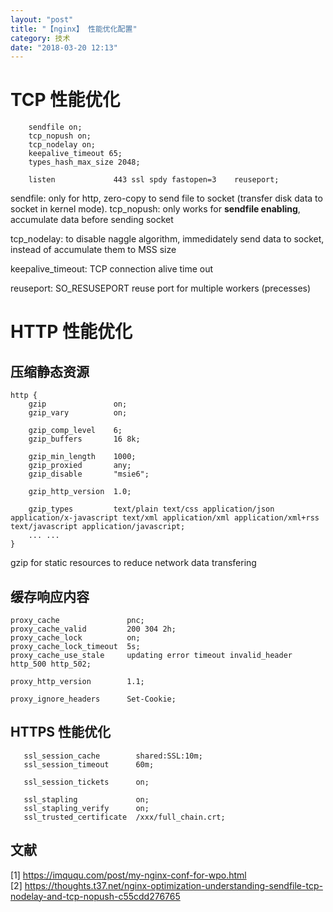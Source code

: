 ```yaml
---
layout: "post"
title: "【nginx】 性能优化配置"
category: 技术
date: "2018-03-20 12:13"
---
```


# TCP 性能优化


```
    sendfile on;
    tcp_nopush on;
    tcp_nodelay on;
    keepalive_timeout 65;
    types_hash_max_size 2048;

    listen             443 ssl spdy fastopen=3    reuseport;

```

sendfile: only for http, zero-copy to send file to socket (transfer disk data to socket in kernel mode).
tcp_nopush: only works for **sendfile enabling**, accumulate data before sending socket

tcp_nodelay: to disable naggle algorithm, immedidately send data to socket, instead of accumulate them to MSS size

keepalive_timeout: TCP connection alive time out

reuseport: SO_RESUSEPORT reuse port for multiple workers (precesses)

# HTTP 性能优化

## 压缩静态资源
```
http {
    gzip               on;
    gzip_vary          on;

    gzip_comp_level    6;
    gzip_buffers       16 8k;

    gzip_min_length    1000;
    gzip_proxied       any;
    gzip_disable       "msie6";

    gzip_http_version  1.0;

    gzip_types         text/plain text/css application/json application/x-javascript text/xml application/xml application/xml+rss text/javascript application/javascript;
    ... ...
}
```  
gzip for static resources to reduce network data transfering

## 缓存响应内容

```
proxy_cache               pnc;
proxy_cache_valid         200 304 2h;
proxy_cache_lock          on;
proxy_cache_lock_timeout  5s;
proxy_cache_use_stale     updating error timeout invalid_header http_500 http_502;

proxy_http_version        1.1;

proxy_ignore_headers      Set-Cookie;
```

## HTTPS 性能优化

```
   ssl_session_cache        shared:SSL:10m;
   ssl_session_timeout      60m;

   ssl_session_tickets      on;

   ssl_stapling             on;
   ssl_stapling_verify      on;
   ssl_trusted_certificate  /xxx/full_chain.crt;
```

## 文献
[1] https://imququ.com/post/my-nginx-conf-for-wpo.html  
[2] https://thoughts.t37.net/nginx-optimization-understanding-sendfile-tcp-nodelay-and-tcp-nopush-c55cdd276765
